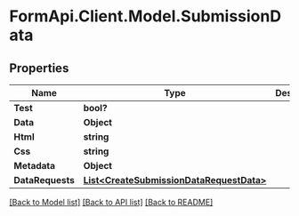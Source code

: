 # FormApi.Client.Model.SubmissionData
## Properties

Name | Type | Description | Notes
------------ | ------------- | ------------- | -------------
**Test** | **bool?** |  | [optional] 
**Data** | **Object** |  | 
**Html** | **string** |  | [optional] 
**Css** | **string** |  | [optional] 
**Metadata** | **Object** |  | [optional] 
**DataRequests** | [**List&lt;CreateSubmissionDataRequestData&gt;**](CreateSubmissionDataRequestData.md) |  | [optional] 

[[Back to Model list]](../README.md#documentation-for-models) [[Back to API list]](../README.md#documentation-for-api-endpoints) [[Back to README]](../README.md)

